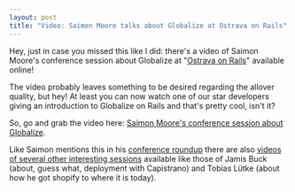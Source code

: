 ```yaml
--- 
layout: post
title: "Video: Saimon Moore talks about Globalize at Ostrava on Rails"
---
```

Hey, just in case you missed this like I did: there's a video of Saimon Moore's conference session about Globalize at "<a href="http://ostrava.rails.cz/en" title="Ostrava on Rails - First Czech Ruby On Rails Conference">Ostrava on Rails</a>" available online! 

The video probably leaves something to be desired regarding the allover quality, but hey! At least you can now watch one of our star developers giving an introduction to Globalize on Rails and that's pretty cool, isn't it? 

So, go and grab the video here: <a href="http://ostrava.rails.cz/video/oor_2007_saimon.avi">Saimon Moore's conference session about Globalize</a>.

Like Saimon mentions this in his <a href="http://www.saimonmoore.net/2007/7/4/after-ostrava" title="After Ostrava - Simple thoughts">conference roundup</a> there are also <a href="http://www.rails.cz/articles/2007/06/27/oor-videos" title="Rails.CZ : OOR videos">videos of several other interesting sessions</a> available like those of Jamis Buck (about, guess what, deployment with Capistrano) and Tobias Lütke (about how he got shopify to where it is today).
